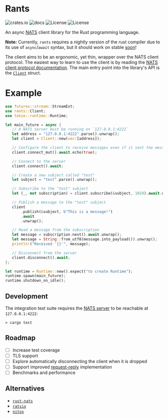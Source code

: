 # Rants

![crates.io](https://img.shields.io/crates/v/rants.svg)
![docs](https://docs.rs/rants/badge.svg)
![License](https://img.shields.io/badge/license-MIT-blue.svg)
![License](https://img.shields.io/badge/license-APACHE-blue.svg)

An async [NATS](https://nats.io/) client library for the Rust programming language.

**Note:** Currently, `rants` requires a nightly version of the rust compiler due to its use of `async`/`await` syntax, but it should work on stable [soon](https://areweasyncyet.rs/)!

The client aims to be an ergonomic, yet thin, wrapper over the NATS client protocol. The easiest way to learn to use the client is by reading the [NATS client protocol documentation](https://nats-io.github.io/docs/nats_protocol/nats-protocol.html). The main entry point into the library's API is the [`Client`](struct.Client.html) struct.

# Example

```rust
use futures::stream::StreamExt;
use rants::Client;
use tokio::runtime::Runtime;

let main_future = async {
   // A NATS server must be running on `127.0.0.1:4222`
   let address = "127.0.0.1:4222".parse().unwrap();
   let client = Client::new(vec![address]);

   // Configure the client to receive messages even if it sent the message
   client.connect_mut().await.echo(true);

   // Connect to the server
   client.connect().await;

   // Create a new subject called "test"
   let subject = "test".parse().unwrap();

   // Subscribe to the "test" subject
   let (_, mut subscription) = client.subscribe(&subject, 1024).await.unwrap();

   // Publish a message to the "test" subject
   client
       .publish(&subject, b"This is a message!")
       .await
       .unwrap();

   // Read a message from the subscription
   let message = subscription.next().await.unwrap();
   let message = String::from_utf8(message.into_payload()).unwrap();
   println!("Received '{}'", message);

   // Disconnect from the server
   client.disconnect().await;
};

let runtime = Runtime::new().expect("to create Runtime");
runtime.spawn(main_future);
runtime.shutdown_on_idle();
```

## Development

The integration test suite requires the [NATS server](https://nats.io/download/nats-io/nats-server/) to be reachable at `127.0.0.1:4222`:

    > cargo test

## Roadmap

- [ ] Increase test coverage
- [ ] TLS support
- [ ] Explore automatically disconnecting the client when it is dropped
- [ ] Support improved [request-reply](https://github.com/nats-io/nats.go/issues/294) implementation
- [ ] Benchmarks and performance

## Alternatives

- [`rust-nats`](https://github.com/jedisct1/rust-nats)
- [`ratsio`](https://github.com/mnetship/ratsio)
- [`nitox`](https://github.com/YellowInnovation/nitox)
